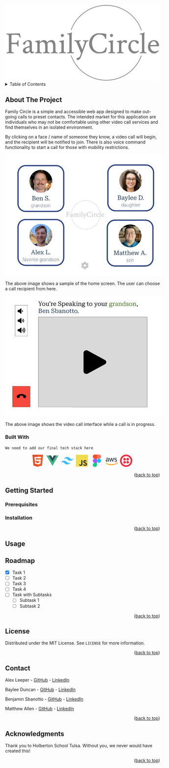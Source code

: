 # <a name="readme-top" width="200"></a>

<!-- PROJECT LOGO -->
<!--suppress HtmlDeprecatedAttribute -->
<br />
<div align="center">
  <a href="https://github.com/Family-Circle-capstone/family-circle-capstone">
    <img src="./family-circle/public/readme/logo.png" alt="FamilyCircle Logo">
  </a>
</div>
<!-- TABLE OF CONTENTS -->
<details>
  <summary>Table of Contents</summary>
  <ol>
    <li>
      <a href="#about-the-project">About The Project</a>
      <ul>
        <li><a href="#built-with">Built With</a></li>
      </ul>
    </li>
    <li>
      <a href="#getting-started">Getting Started</a>
      <ul>
        <li><a href="#prerequisites">Prerequisites</a></li>
        <li><a href="#installation">Installation</a></li>
      </ul>
    </li>
    <li><a href="#usage">Usage</a></li>
    <li><a href="#roadmap">Roadmap</a></li>
    <li><a href="#contributing">Contributing</a></li>
    <li><a href="#license">License</a></li>
    <li><a href="#contact">Contact</a></li>
    <li><a href="#acknowledgments">Acknowledgments</a></li>
  </ol>
</details>



<!-- ABOUT THE PROJECT -->
## About The Project

Family Circle is a simple and accessible web app designed to make out-going calls to preset contacts. The intended market for this application are individuals who may not be comfortable using other video call services and find themselves in an isolated environment.

By clicking on a face / name of someone they know, a video call will begin, and the recipient will be notified to join. There is also voice command functionality to start a call for those with mobility restrictions.

<div align="center">
    <img style='border: 8px solid #FFFFFF' src="./family-circle/public/readme/home_screen.jpg" alt="Logo">
</div>

The above image shows a sample of the home screen. The user can choose a call recipient from here.

<div align="center">
    <img style='border: 8px solid #FFFFFF' src="./family-circle/public/readme/video_interface.jpg" alt="Logo">
</div>

The above image shows the video call interface while a call is in progress.

### Built With

`We need to add our final tech stack here`

<div align=center>
  <img src="https://github.com/devicons/devicon/blob/master/icons/html5/html5-original.svg" title="HTML5" alt="HTML5" width="40" height="40"/>&nbsp;
  <img src="https://github.com/devicons/devicon/blob/master/icons/vuejs/vuejs-original.svg" title="Vue" alt="Vue" width="40" height="40"/>&nbsp;
  <img src="https://github.com/devicons/devicon/blob/master/icons/tailwindcss/tailwindcss-plain.svg" title="TailwindsCSS" alt="TailwindsCSS" height="40" width="40"/>&nbsp;
  <img src="https://github.com/devicons/devicon/blob/master/icons/javascript/javascript-original.svg" title="JavaScript" alt="JavaScript" width="40" height="40"/>&nbsp;
  <img src="https://github.com/devicons/devicon/blob/master/icons/figma/figma-original.svg" title="Figma" alt="Figma" width="40" height="40"/>&nbsp;
  <img src="./family-circle/public/readme/aws-svgrepo-com.svg" title="AWS" alt="AWS" width="40" height="40"/>&nbsp;
  <img src="./family-circle/public/readme/twilio-svgrepo-com.svg" title="Twilio" alt="Twilio" width="40" height="40"/>&nbsp;
</div>

<p align="right">(<a href="#readme-top">back to top</a>)</p>

<!-- GETTING STARTED -->
## Getting Started

### Prerequisites

### Installation

<p align="right">(<a href="#readme-top">back to top</a>)</p>

<!-- USAGE EXAMPLES -->
## Usage

<!-- ROADMAP -->
## Roadmap

- [x] Task 1
- [ ] Task 2
- [ ] Task 3
- [ ] Task 4
- [ ] Task with Subtasks
    - [ ] Subtask 1
    - [ ] Subtask 2

<p align="right">(<a href="#readme-top">back to top</a>)</p>

<!-- LICENSE -->
## License

Distributed under the MIT License. See `LICENSE` for more information.

<p align="right">(<a href="#readme-top">back to top</a>)</p>

<!-- CONTACT -->
## Contact

Alex Leeper - [GitHub](https://github.com/alixvox?tab=repositories) - [LinkedIn](https://www.linkedin.com/in/jalexleeper/)

Baylee Duncan - [GitHub](https://github.com/b-duncs) - [LinkedIn](https://www.linkedin.com/in/baylee-bowen/)

Benjamin Sbanotto - [GitHub](https://github.com/bsbanotto) - [LinkedIn](https://www.linkedin.com/in/ben-sbanotto/)

Matthew Allen - [GitHub](https://github.com/mdallen5393) - [LinkedIn](https://www.linkedin.com/in/itsmatthewallen/)

<p align="right">(<a href="#readme-top">back to top</a>)</p>

<!-- ACKNOWLEDGMENTS -->
## Acknowledgments

Thank you to Holberton School Tulsa. Without you, we never would have created this!

<p align="right">(<a href="#readme-top">back to top</a>)</p>
